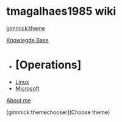 # tmagalhaes1985 wiki

[gimmick:theme](cosmo)

[Knowlegde Base]()
* # [Operations]
* [Linux](pages/kb/linux.md)
* [Microsoft](pages/kb/microsoft.md)

[About me](pages/about.md)

[gimmick:themechooser](Choose theme)

